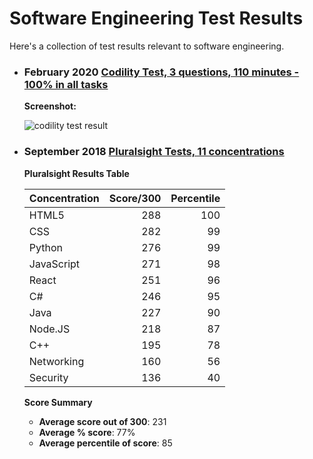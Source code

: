 # Software Engineering Test Results

Here's a collection of test results relevant to software engineering.

- ### **February 2020** [Codility Test, 3 questions, 110 minutes - 100% in all tasks](https://app.codility.com/c/feedback/NGD6TS-ZUH/)

  **Screenshot:**
  
  ![codility test result](https://raw.githubusercontent.com/cris691/Portfolio/master/images/codility-DOMINATION-raaa.JPG)
  
- ### **September 2018** [Pluralsight Tests, 11 concentrations](https://app.pluralsight.com/profile/cris-stringfellow-e)

  **Pluralsight Results Table**

  | Concentration | Score/300 | Percentile |
  | ------------- | ---------:| ----------:|
  | HTML5         |   288     |   100      |
  | CSS           |   282     |    99      |
  | Python        |   276     |    99      |
  | JavaScript    |   271     |    98      |
  | React         |   251     |    96      |
  | C#            |   246     |    95      |
  | Java          |   227     |    90      |
  | Node.JS       |   218     |    87      |
  | C++           |   195     |    78      |
  | Networking    |   160     |    56      |
  | Security      |   136     |    40      |

  **Score Summary**
    - **Average score out of 300**: 231
    - **Average % score**: 77%
    - **Average percentile of score**: 85
 
